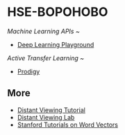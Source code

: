 # HSE-BOPOHOBO

 *Machine Learning APIs ~*
 
 
- [Deep Learning Playground](http://104.131.28.158)

*Active Transfer Learning ~*

- [Prodigy](https://prodi.gy/demo?view_id=ner)


## More
- [Distant Viewing Tutorial](https://github.com/statsmaths/distant-viewing-tutorial)
- [Distant Viewing Lab](https://distantviewing.org/)
- [Stanford Tutorials on Word Vectors](https://github.com/sul-cidr/dh2018-word-vector-workshops)
